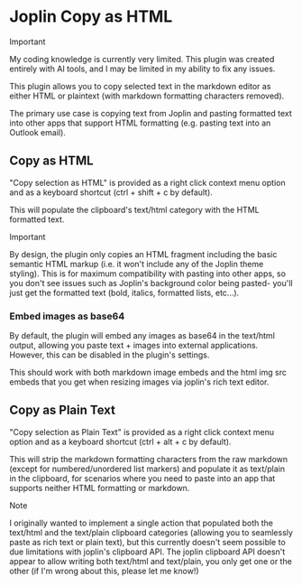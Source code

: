 # Joplin Copy as HTML

> [!important]
> My coding knowledge is currently very limited. This plugin was created entirely with AI tools, and I may be limited in my ability to fix any issues.

This plugin allows you to copy selected text in the markdown editor as either HTML or plaintext (with markdown formatting characters removed).

The primary use case is copying text from Joplin and pasting formatted text into other apps that support HTML formatting (e.g. pasting text into an Outlook email).

## Copy as HTML

"Copy selection as HTML" is provided as a right click context menu option and as a keyboard shortcut (ctrl + shift + c by default).

This will populate the clipboard's text/html category with the HTML formatted text.

> [!important]
> By design, the plugin only copies an HTML fragment including the basic semantic HTML markup (i.e. it won't include any of the Joplin theme styling). This is for maximum compatibility with pasting into other apps, so you don't see issues such as Joplin's background color being pasted- you'll just get the formatted text (bold, italics, formatted lists, etc...).

### Embed images as base64

By default, the plugin will embed any images as base64 in the text/html output, allowing you paste text + images into external applications. However, this can be disabled in the plugin's settings.

This should work with both markdown image embeds and the html img src embeds that you get when resizing images via joplin's rich text editor.

## Copy as Plain Text

"Copy selection as Plain Text" is provided as a right click context menu option and as a keyboard shortcut (ctrl + alt + c by default).

This will strip the markdown formatting characters from the raw markdown (except for numbered/unordered list markers) and populate it as text/plain in the clipboard, for scenarios where you need to paste into an app that supports neither HTML formatting or markdown.

> [!NOTE]
> I originally wanted to implement a single action that populated both the text/html and the text/plain clipboard categories (allowing you to seamlessly paste as rich text or plain text), but this currently doesn't seem possible to due limitations with joplin's clipboard API. The joplin clipboard API doesn't appear to allow writing both text/html and text/plain, you only get one or the other (if I'm wrong about this, please let me know!)
